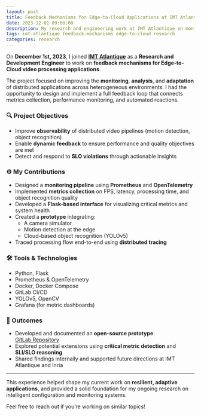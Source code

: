 ```yaml
---
layout: post
title: Feedback Mechanisms for Edge-to-Cloud Applications at IMT Atlantique
date: 2023-12-01 09:00:00
description: My research and engineering work at IMT Atlantique on monitoring and adaptation for distributed video processing systems
tags: imt-atlantique feedback-mechanisms edge-to-cloud research
categories: research
---
```


On **December 1st, 2023**, I joined **[IMT Atlantique](https://www.imt-atlantique.fr/en)** as a **Research and Development Engineer** to work on **feedback mechanisms for Edge-to-Cloud video processing applications**.

The project focused on improving the **monitoring**, **analysis**, and **adaptation** of distributed applications across heterogeneous environments. I had the opportunity to design and implement a full feedback loop that connects metrics collection, performance monitoring, and automated reactions.

### 🔍 Project Objectives

- Improve **observability** of distributed video pipelines (motion detection, object recognition)
- Enable **dynamic feedback** to ensure performance and quality objectives are met
- Detect and respond to **SLO violations** through actionable insights

### ⚙️ My Contributions

- Designed a **monitoring pipeline** using **Prometheus** and **OpenTelemetry**
- Implemented **metrics collection** on FPS, latency, processing time, and object recognition quality
- Developed a **Flask-based interface** for visualizing critical metrics and system health
- Created a **prototype** integrating:
  - A camera simulator
  - Motion detection at the edge
  - Cloud-based object recognition (YOLOv5)
- Traced processing flow end-to-end using **distributed tracing**

### 🛠️ Tools & Technologies

- Python, Flask
- Prometheus & OpenTelemetry
- Docker, Docker Compose
- GitLab CI/CD
- YOLOv5, OpenCV
- Grafana (for metric dashboards)

### 📘 Outcomes

- Developed and documented an **open-source prototype**:  
  [GitLab Repository](https://gitlab.inria.fr/feedback-mechanisms-progress-monitoring/use-case-video-processing/)
- Explored potential extensions using **critical metric detection** and **SLI/SLO reasoning**
- Shared findings internally and supported future directions at IMT Atlantique and Inria

---

This experience helped shape my current work on **resilient, adaptive applications**, and provided a solid foundation for my ongoing research on intelligent configuration and monitoring systems.

Feel free to reach out if you’re working on similar topics!
